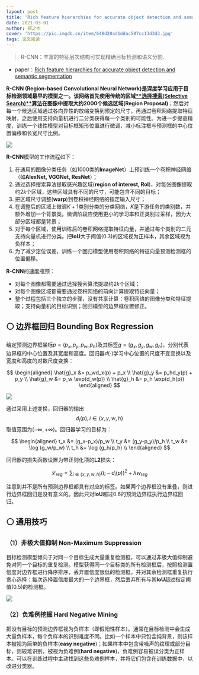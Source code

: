```yaml
---
layout: post
title: 'Rich feature hierarchies for accurate object detection and semantic segmentation'
date: 2021-03-01
author: 郑之杰
cover: 'https://pic.imgdb.cn/item/648d20ad1ddac507cc13d3d3.jpg'
tags: 论文阅读
---
```


> R-CNN：丰富的特征层次结构可实现精确目标检测和语义分割.

- paper：[Rich feature hierarchies for accurate object detection and semantic segmentation](https://arxiv.org/abs/1311.2524)

**R-CNN (Region-based Convolutional Neural Network)**是深度学习应用于目标检测领域最早的模型之一。该网络首先使用传统的区域[**选择搜索(Selective Search)**算法](https://0809zheng.github.io/2020/05/08/object-detection.html#-%E9%80%89%E6%8B%A9%E6%90%9C%E7%B4%A2%E7%AE%97%E6%B3%95-selective-search)在图像中提取大约$2000$个**候选区域(Region Proposal)**；然后对每一个候选区域通过各向异性的放缩变换到预定的尺寸，再通过卷积网络提取特征映射，之后使用支持向量机进行二分类获得每一个类别的可能性。为进一步提高精度，训练一个线性模型对目标框矩形位置进行微调，减小标注框与预测框的中心位置偏移和长宽尺寸比例。

![](https://pic.imgdb.cn/item/648678031ddac507ccd6f5f5.jpg)

**R-CNN**模型的工作流程如下：
1. 在通用的图像分类任务（如$1000$类的**ImageNet**）上预训练一个卷积神经网络（如**AlexNet, VGGNet, ResNet**）；
2. 通过选择搜索算法提取感兴趣区域(**region of interest, RoI**)，对每张图像提取约$2k$个区域，这些区域具有不同的尺寸，可能包含不同的目标；
3. 把区域尺寸调整(**warp**)到卷积神经网络的指定输入尺寸；
4. 在调整后的区域上微调$K+1$类别分类的分类网络，$K$是下游任务的类别数，并额外增加一个背景类。微调阶段应使用更小的学习率和正类别过采样，因为大部分区域都是背景；
5. 对于每个区域，使用训练后的卷积网络提取特征向量，并通过每个类别的二元支持向量机进行分类。把**IoU**大于阈值($0.3$)的区域视为正样本，其余区域视为负样本；
6. 为了减少定位误差，训练一个回归模型使用卷积网络的特征向量预测检测框的位置偏移。

**R-CNN**的速度瓶颈：
- 对每个图像都需要通过选择搜索算法提取约$2k$个区域；
- 对每个图像区域都需要通过卷积网络的前向计算提取特征向量；
- 整个过程包括三个独立的步骤，没有共享计算：卷积网络的图像分类和特征提取；支持向量机的目标识别；回归模型的边界框位置修正。

## ⚪ 边界框回归 Bounding Box Regression

给定预测边界框坐标$p=(p_x,p_y,p_w,p_h)$及其标签$g=(g_x,g_y,g_w,g_h)$，分别代表边界框的中心位置及其宽度和高度。回归器$d(\cdot)$学习中心位置的尺度不变变换以及宽度和高度的对数尺度变换：

$$
\begin{aligned}
\hat{g}_x &= p_wd_x(p) + p_x \\
\hat{g}_y &= p_hd_y(p) + p_y \\
\hat{g}_w &= p_w \exp(d_w(p)) \\
\hat{g}_h &= p_h \exp(d_h(p))
\end{aligned}
$$

![](https://pic.imgdb.cn/item/64867ddd1ddac507ccde920e.jpg)

通过采用上述变换，回归器的输出$$d_i(p),i\in \{x,y,w,h\}$$取值范围为$(-\infty,+\infty)$。回归器学习的目标为：

$$
\begin{aligned}
t_x &= (g_x-p_x)/p_w \\
t_y &= (g_y-p_y)/p_h \\
t_w &= \log (g_w/p_w) \\
t_h &= \log (g_h/p_h) \\
\end{aligned}
$$

回归器的损失函数设置为带正则化项的**L2**损失：

$$
\mathcal{L}_{reg} = \sum_{i \in \{x,y,w,h\}} (t_i-d_i(p))^2 + \lambda w_{reg}
$$

注意到并不是所有预测边界框都具有对应的标签。如果两个边界框没有重叠，则进行边界框回归是没有意义的。因此只对**IoU**超过$0.6$的预测边界框执行边界框回归。

## ⚪ 通用技巧

### （1）非极大值抑制 Non-Maximum Suppression

目标检测模型倾向于对同一个目标生成大量重复检测框，可以通过非极大值抑制避免对同一个目标的重复检测。模型获得同一个目标类的所有检测框后，按照检测置信度对边界框进行降序排序，丢弃置信度很低的检测框，并对其余检测框重复执行贪心选择：每次选择置信度最大的一个边界框，然后丢弃所有与其**IoU**超过指定阈值($0.5$)的检测框。

![](https://pic.imgdb.cn/item/6486807d1ddac507cce2cabf.jpg)

### （2）负难例挖掘 Hard Negative Mining

把没有目标的预测边界框视为负样本（即假阳性样本）。通常在目标检测中会生成大量负样本，每个负样本的识别难度不同。比如一个样本中只包含纯背景，则该样本被视为简单的负样本(**easy negative**)；如果样本中包含带噪声的纹理或部分目标，则较难识别，被视为负难例(**hard negative**)，负难例容易被误分类为正样本。可以在训练过程中主动找到这些负难例样本，并将它们包含在训练数据中，以改进分类器。
